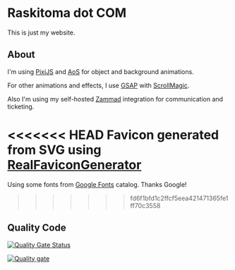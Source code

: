 # Raskitoma dot COM

This is just my website.

## About

I'm using [PixiJS](https://pixijs.com/) and [AoS](https://michalsnik.github.io/aos/) for object and background animations.

For other animations and effects, I use [GSAP](https://greensock.com/gsap-js/) with [ScrollMagic](https://scrollmagic.io/).

Also I'm using my self-hosted [Zammad](https://zammad.com) integration for communication and ticketing.

<<<<<<< HEAD
Favicon generated from SVG using [RealFaviconGenerator](https://realfavicongenerator.net/)
=======
Using some fonts from [Google Fonts](https://fonts.google.com) catalog. Thanks Google!

>>>>>>> fd6f1bfd1c2ffcf5eea421471365fe1ff70c3558
## Quality Code


[![Quality Gate Status](https://sonarqube.raskitoma.com/api/project_badges/measure?project=raskitomadotcom&metric=alert_status&token=735e688822033a6f8657b373205d97dc1201de47)](https://sonarqube.raskitoma.com/dashboard?id=raskitomadotcom)


[![Quality gate](https://sonarqube.raskitoma.com/api/project_badges/quality_gate?project=raskitomadotcom&token=735e688822033a6f8657b373205d97dc1201de47)](https://sonarqube.raskitoma.com/dashboard?id=raskitomadotcom)
